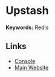 # Upstash

**Keywords:** Redis

## Links

- [Console](https://console.upstash.com)
- [Main Website](https://upstash.com)

<!--
# Country Flag
https://github.com/upstash/edge-flags/blob/main/examples/middleware-rewrites/middleware.ts
-->
